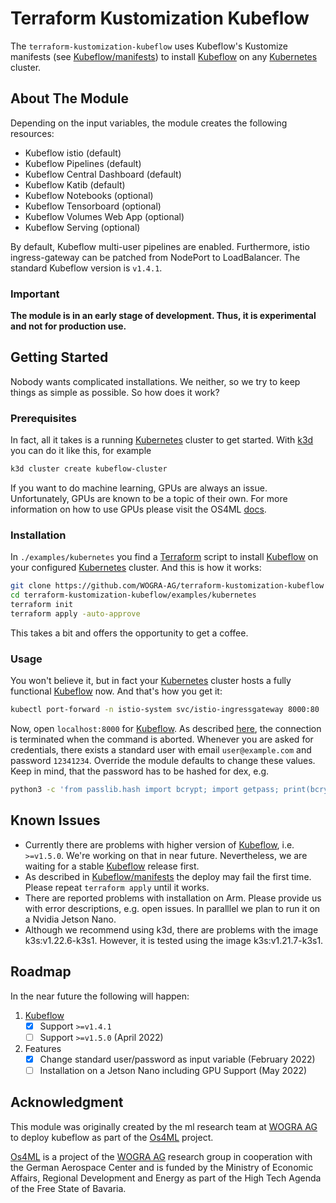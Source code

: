 # Terraform Kustomization Kubeflow

The `terraform-kustomization-kubeflow` uses Kubeflow's Kustomize manifests (see
[Kubeflow/manifests][]) to install [Kubeflow][] on any [Kubernetes][] cluster.

## About The Module

Depending on the input variables, the module creates the following resources:

- Kubeflow istio (default)
- Kubeflow Pipelines (default)
- Kubeflow Central Dashboard (default)
- Kubeflow Katib (default)
- Kubeflow Notebooks (optional)
- Kubeflow Tensorboard (optional)
- Kubeflow Volumes Web App (optional)
- Kubeflow Serving (optional)

By default, Kubeflow multi-user pipelines are enabled. Furthermore, istio 
ingress-gateway can be patched from NodePort to LoadBalancer. The 
standard Kubeflow version is `v1.4.1`.

### Important
**The module is in an early stage of development. Thus, it is experimental and 
not for production use.**

## Getting Started
Nobody wants complicated installations. We neither, so we try to keep 
things as simple as possible. So how does it work?

### Prerequisites
In fact, all it takes is a running [Kubernetes][] cluster to get started.
With [k3d][] you can do it like this, for example

```sh
k3d cluster create kubeflow-cluster
```

If you want to do machine learning, GPUs are always an issue. Unfortunately, 
GPUs are known to be a topic of their own. For more information on how to 
use GPUs please visit the OS4ML [docs][].

### Installation
In `./examples/kubernetes` you find a [Terraform][] script to install 
[Kubeflow][] on your configured [Kubernetes][] cluster. And this is how it 
works:

```sh
git clone https://github.com/WOGRA-AG/terraform-kustomization-kubeflow
cd terraform-kustomization-kubeflow/examples/kubernetes
terraform init
terraform apply -auto-approve
```

This takes a bit and offers the opportunity to get a coffee.

### Usage
You won't believe it, but in fact your [Kubernetes][] cluster hosts a 
fully functional [Kubeflow][] now. And that's how you get it:

```sh
kubectl port-forward -n istio-system svc/istio-ingressgateway 8000:80
```
Now, open `localhost:8000` for [Kubeflow][]. As described 
[here](https://kubernetes.io/docs/tasks/access-application-cluster/port-forward-access-application-cluster/),
the connection is terminated when the command is aborted. Whenever you are 
asked for credentials, there exists a standard user with email 
`user@example.com` and password `12341234`. Override the module defaults to 
change these values. Keep in mind, that the password has to be hashed for 
dex, e.g.

```sh
python3 -c 'from passlib.hash import bcrypt; import getpass; print(bcrypt.using(rounds=12, ident="2y").hash(getpass.getpass()))'
```

## Known Issues
- Currently there are problems with higher version of [Kubeflow][], i.e. 
  `>=v1.5.0`. We're working on that in near future. Nevertheless, we are 
  waiting for a stable [Kubeflow][] release first.
- As described in [Kubeflow/manifests][] the deploy may fail the first time.
  Please repeat `terraform apply` until it works.
- There are reported problems with installation on Arm. Please provide us 
  with error descriptions, e.g. open issues. In paralllel we plan to run it 
  on a Nvidia Jetson Nano.
- Although we recommend using k3d, there are problems with the image 
  k3s:v1.22.6-k3s1. However, it is tested using the image k3s:v1.21.7-k3s1.


## Roadmap
In the near future the following will happen:

1. [Kubeflow][]
   - [x] Support `>=v1.4.1`
   - [ ] Support `>=v1.5.0` (April 2022)
2. Features
   - [x] Change standard user/password as input variable (February 2022)
   - [ ] Installation on a Jetson Nano including GPU Support (May 2022)

## 	Acknowledgment
This module was originally created by the ml research team at [WOGRA AG][] 
to deploy kubeflow as part of the [Os4ML][] project.

[Os4ML][] is a project of the [WOGRA AG][] research group in cooperation 
with the German Aerospace Center and is funded by the Ministry of Economic 
Affairs, Regional Development and Energy as part of the High Tech Agenda 
of the Free State of Bavaria.

[Terraform]: https://terraform.io/
[Kubernetes]: https://kubernetes.io/
[Kubernetes/port-forward]: https://kubernetes.io/docs/tasks/access-application-cluster/port-forward-access-application-cluster/
[Kubeflow]: https://www.kubeflow.org/
[Kubeflow/manifests]: https://github.com/kubeflow/manifests
[k3d]: https://k3d.io
[WOGRA AG]: https://www.wogra.com/
[Os4ML]: https://github.com/WOGRA-AG/Os4ML
[docs]: https://wogra-ag.github.io/os4ml-docs/
[WOGRA-AG/kubeflow/kustomization]: https://registry.terraform.io/modules/WOGRA-AG/kubeflow/kustomization/latest
[kbst/kustomize]: https://registry.terraform.io/providers/kbst/kustomize